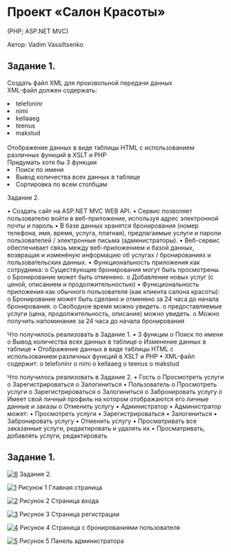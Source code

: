 <h1>Проект «Салон Красоты»</h1>
(PHP; ASP.NET MVC)

Автор: Vadim Vassiltsenko

<h2>Задание 1.</h2>

Создать файл XML для произвольной передачи данных
</br>
XML-файл должен содержать:
</br>
<li>telefoninr</li>
<li>nimi</li>
<li>kellaaeg</li>
<li>teenus</li>
<li>makstud</li>
</br>
Отображение данных в виде таблицы HTML с использованием различных функций в XSLT и PHP
</br>
Придумать хотя бы 3 функции
</br>
<li>Поиск по имени</li>
<li>Вывод количества всех данных в таблице</li>
<li>Сортировка по всем столбцам</li>

Задание 2.

•	Создать сайт на ASP.NET MVC WEB API.
•	Сервис позволяет пользователю войти в веб-приложение, используя адрес электронной почты и пароль
•	В базе данных хранятся бронирования (номер телефона, имя, время, услуга, платная), предлагаемые услуги и пароли пользователей / электронные письма (администраторы).
•	Веб-сервис обеспечивает связь между веб-приложением и базой данных, возвращая и изменёную информацию об услугах / бронированиях и пользовательских данных.
•	Функциональность приложения как сотрудника:
o	Существующие бронирования могут быть просмотрены.
o	Бронирование может быть отменено.
o	Добавление новых услуг (с ценой, описанием и продолжительностью)
•	Функциональность приложения как обычного пользователя (как клиента салона красоты):
o	Бронирование может быть сделано и отменено за 24 часа до начала бронирования.
o	Свободное время можно увидеть.
o	предоставляемые услуги (цена, продолжительность, описание) можно увидеть.
o	Можно получить напоминание за 24 часа до начала бронирования

Что получилось реализовать в Задание 1.
•	3 функции
o	Поиск по имени
o	Вывод количества всех данных в таблице
o	Изменение данных в таблице
•	Отображение данных в виде таблицы HTML с использованием различных функций в XSLT и PHP
•	XML-файл содержит:
o	telefoninr
o	nimi
o	kellaaeg
o	teenus
o	makstud

Что получилось реализовать в Задание 2.
•	Гость
o	Просмотреть услуги
o	Зарегистрироваться
o	Залогиниться
•	Пользователь
o	Просмотреть услуги
o	Зарегистрироваться
o	Залогиниться
o	Забронировать услугу
o	Имеет свой личный профиль на котором отображаются его личные данные и заказы
o	Отменить услугу
•	Администратор
•	Администратор может:
•	Просмотреть услуги
•	Зарегистрироваться
•	Залогиниться
•	Забронировать услугу 
•	Отменить услугу
•	Просматривать все заказанные услуги, редактировать и удалять их
•	Просматривать, добавлять услуги, редактировать

<h2>Задание 1.</h2>
<a href="https://imgbb.com/"><img src="https://i.ibb.co/yYSV6L0/6.png" alt="6" border="0"></a>
Задание 2.

<a href="https://ibb.co/c6bKYrw"><img src="https://i.ibb.co/5rYXKRk/1.png" alt="1" border="0"></a>
Рисунок 1 Главная страница

<a href="https://ibb.co/5nPY0yD"><img src="https://i.ibb.co/Br94pxD/2.png" alt="2" border="0"></a>
Рисунок 2 Страница входа

<a href="https://ibb.co/RH8G4tm"><img src="https://i.ibb.co/C0Lps4Z/3.png" alt="3" border="0"></a>
Рисунок 3 Страница регистрации

<a href="https://ibb.co/Jv38nzk"><img src="https://i.ibb.co/gS4QyDg/4.png" alt="4" border="0"></a>
Рисунок 4 Страница с бронированиями пользователя

<a href="https://ibb.co/g3VVg0J"><img src="https://i.ibb.co/R9yyHXc/5.png" alt="5" border="0"></a>
Рисунок 5 Панель администратора
